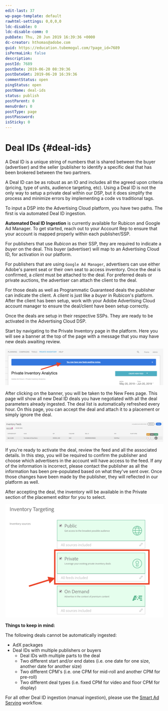 ```yaml
---
edit-last: 37
wp-page-template: default
rawhtml-settings: 0,0,0,0
ldc-disable: 0
ldc-disable-comm: 0
pubDate: Thu, 20 Jun 2019 16:39:36 +0000
dc-creator: hthomas@adobe.com
guid: https://education.tubemogul.com/?page_id=7689
isPermaLink: false
description: 
postId: 7689
postDate: 2019-06-20 08:39:36
postDateGmt: 2019-06-20 16:39:36
commentStatus: open
pingStatus: open
postName: deal-ids
status: publish
postParent: 0
menuOrder: 0
postType: page
postPassword: 
isSticky: 0
---
```


# Deal IDs {#deal-ids}

A Deal ID is a unique string of numbers that is shared between the buyer (advertiser) and the seller (publisher to identify a specific deal that has been brokered between the two partners. 

A Deal ID can be as robust as an IO and includes all the agreed upon criteria (pricing, type of units, audience targeting, etc). Using a Deal ID is not the only way to setup a private deal within our DSP, but it does simplify the process and minimize errors by implementing a code vs traditional tags. 

To input a DSP into the Advertising Cloud platform, you have two paths. The first is via automated Deal ID ingestion.

**Automated Deal ID Ingestion** is currently available for Rubicon and Google Ad Manager. To get started, reach out to your Account Rep to ensure that your account is mapped properly within each publisher/SSP.

For publishers that use *Rubicon* as their SSP, they are required to indicate a *buyer* on the deal. This buyer (advertiser) will map to an Advertising Cloud ID, for activation in our platform.

For publishers that are using `Google Ad Manager`, advertisers can use either Adobe's parent seat or their own seat to access inventory. Once the deal is confirmed, a *client* must be attached to the deal. For preferred deals or private auctions, the advertiser can attach the client to the deal. 

For those deals as well as Programmatic Guaranteed deals the publisher can indicate the client. A *client* is just like a *buyer* in Rubicon's platform. After the client has been setup, work with your Adobe Advertising Cloud account manager to ensure the deal/client have been setup correctly.

Once the deals are setup in their respective SSPs. They are ready to be activated in the Advertising Cloud DSP.

Start by navigating to the Private Inventory page in the platform. Here you will see a banner at the top of the page with a message that you may have new deals awaiting review.

![](assets/screen-shot-2019-06-20-at-8.59.24-am.png)

After clicking on the banner, you will be taken to the New Fees page. This page will show all new Deal ID deals you have negotiated with all the deal parameters already ingested. The deal list is automatically refreshed every hour. On this page, you can accept the deal and attach it to a placement or simply ignore the deal.

![Screen Shot 2019-06-20 at 9.08.06 AM](assets/screen-shot-2019-06-20-at-9.08.06-am-1024x129.png)

If you're ready to activate the deal, review the feed and all the associated details. In this step, you will be required to confirm the publisher and choose which advertisers in the account will have access to the feed. If any of the information is incorrect, please contact the publisher as all the information has been pre-populated based on what they've sent over. Once those changes have been made by the publisher, they will reflected in our platform as well.

After accepting the deal, the inventory will be available in the Private section of the placement editor for you to select.

![Screen Shot 2019-06-20 at 9.21.44 AM](assets/screen-shot-2019-06-20-at-9.21.44-am-1024x731.png)

**Things to keep in mind:**

The following deals cannot be automatically ingested:

* AdX packages
* Deal IDs with multiple publishers or buyers
  * Deal IDs with multiple parts to the deal
  * Two different start and/or end dates (i.e. one date for one size, another date for another size)
  * Two different CPM's (i.e. one CPM for mid-roll and another CPM for pre-roll)
  * Two different deal types (i.e. fixed CPM for video and floor CPM for display)

For all other Deal ID ingestion (manual ingestion), please use the [Smart Ad Serving](user-guide/planning/private-inventory/brandaccess.md) workflow.